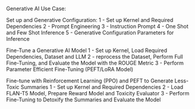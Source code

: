 Generative AI Use Case:

Set up and Generative Configuration:
1 - Set up Kernel and Required Dependencies
2 - Prompt Engineering
3 - Instruction Prompt
4 - One Shot and Few Shot Inference
5 - Generative Configuration Parameters for Inference

Fine-Tune a Generative AI Model
1 - Set up Kernel, Load Required Dependencies, Dataset and LLM
2 - reprocess the Dataset, Perform Full Fine-Tuning, and Evaluate the Model with the ROUGE Metric
3 - Perform Parameter Efficient Fine-Tuning (PEFT/LoRA Model)

Fine-tune with Reinforcement Learning (PPO) and PEFT to Generate Less-Toxic Summaries
1 - Set up Kernel and Required Dependencies
2 - Load FLAN-T5 Model, Prepare Reward Model and Toxicity Evaluator
3 - Perform Fine-Tuning to Detoxify the Summaries and Evaluate the Model
